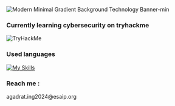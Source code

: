 ![Modern Minimal Gradient Background Technology Banner-min](https://user-images.githubusercontent.com/112400062/204390683-8088f638-65d3-4862-bed5-cf0203e887ce.jpg)



<h3>Currently learning cybersecurity on tryhackme</h3>

<img src="https://tryhackme-badges.s3.amazonaws.com/nanou123654.png" alt="TryHackMe">


<h3>Used languages</h3>

[![My Skills](https://skillicons.dev/icons?i=c,html,css,linux,mysql)](https://skillicons.dev)


<h3>Reach me :</h3>
<p>agadrat.ing2024@esaip.org</p>



